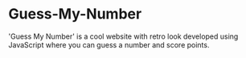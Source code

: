 # Guess-My-Number
'Guess My Number' is a cool website with retro look developed using JavaScript where you can guess a number and score points. 
